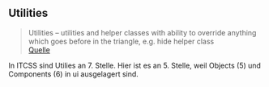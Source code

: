 ## Utilities

> Utilities – utilities and helper classes with ability to override anything which goes before in the triangle, e.g. hide helper class \
> [Quelle](https://www.xfive.co/blog/itcss-scalable-maintainable-css-architecture/)

In ITCSS sind Utilies an 7. Stelle.
Hier ist es an 5. Stelle, weil Objects (5) und Components (6) in ui ausgelagert sind.
